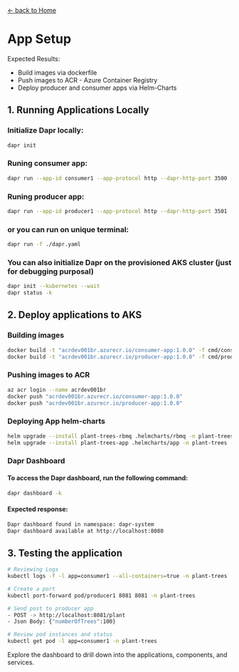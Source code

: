 [<- back to Home](../readme.md)

# App Setup

Expected Results:

- Build images via dockerfile
- Push images to ACR - Azure Container Registry
- Deploy producer and consumer apps via Helm-Charts

## 1. Running Applications Locally

### Initialize Dapr locally:

```sh
dapr init
```

### Runing consumer app:

```sh
dapr run --app-id consumer1 --app-protocol http --dapr-http-port 3500 --app-port 8080  --resources-path .helmcharts/app/templates -- go run ./cmd/consumer
```

### Runing producer app:

```sh
dapr run --app-id producer1 --app-protocol http --dapr-http-port 3501 --resources-path .helmcharts/app/templates -- go run ./cmd/producer
```

### or you can run on unique terminal:

```sh
dapr run -f ./dapr.yaml
```

### You can also initialize Dapr on the provisioned AKS cluster (just for debugging purposal)

```sh
dapr init --kubernetes --wait
dapr status -k
```

## 2. Deploy applications to AKS

### Building images

```sh
docker build -t "acrdev001br.azurecr.io/consumer-app:1.0.0" -f cmd/consumer/dockerfile .
docker build -t "acrdev001br.azurecr.io/producer-app:1.0.0" -f cmd/producer/dockerfile .
```

### Pushing images to ACR

```sh
az acr login --name acrdev001br
docker push "acrdev001br.azurecr.io/consumer-app:1.0.0" 
docker push "acrdev001br.azurecr.io/producer-app:1.0.0" 
```

### Deploying App helm-charts

```sh
helm upgrade --install plant-trees-rbmq .helmcharts/rbmq -n plant-trees --create-namespace
helm upgrade --install plant-trees-app .helmcharts/app -n plant-trees --create-namespace
```

### Dapr Dashboard

#### To access the Dapr dashboard, run the following command:

```sh
dapr dashboard -k
```

#### Expected response:

```sh
Dapr dashboard found in namespace: dapr-system
Dapr dashboard available at http://localhost:8080
```

## 3. Testing the application

```sh
# Reviewing Logs
kubectl logs -f -l app=consumer1 --all-containers=true -n plant-trees

# Create a port
kubectl port-forward pod/producer1 8081 8081 -n plant-trees

# Send post to producer app
- POST -> http://localhost:8081/plant
- Json Body: {"numberOfTrees":100}

# Review pod instances and status
kubectl get pod -l app=consumer1 -n plant-trees
```

Explore the dashboard to drill down into the applications, components, and services.
